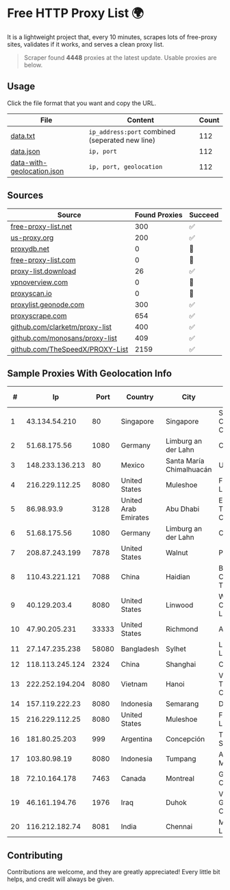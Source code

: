 
# Free HTTP Proxy List 🌍

It is a lightweight project that, every 10 minutes, scrapes lots of free-proxy sites, validates if it works, and serves a clean proxy list.


> Scraper found **4448** proxies at the latest update. Usable proxies are below.

## Usage

Click the file format that you want and copy the URL.


|File|Content|Count|
|----|-------|-----|
|[data.txt](https://raw.githubusercontent.com/themiralay/Proxy-List-World/master/data.txt)|`ip_address:port` combined (seperated new line)|112|
|[data.json](https://raw.githubusercontent.com/themiralay/Proxy-List-World/master/data.json)|`ip, port`|112|
|[data-with-geolocation.json](https://raw.githubusercontent.com/themiralay/Proxy-List-World/master/data-with-geolocation.json)|`ip, port, geolocation`|112|

## Sources

|Source|Found Proxies|Succeed|
|------|-------------|-------|
|[free-proxy-list.net](https://free-proxy-list.net)|300|✅|
|[us-proxy.org](https://www.us-proxy.org)|200|✅|
|[proxydb.net](http://proxydb.net)|0|🚫|
|[free-proxy-list.com](https://free-proxy-list.com/?page=&port=&type%5B%5D=http&type%5B%5D=https&up_time=0&search=Search)|0|🚫|
|[proxy-list.download](https://www.proxy-list.download/HTTP)|26|✅|
|[vpnoverview.com](https://vpnoverview.com/privacy/anonymous-browsing/free-proxy-servers)|0|🚫|
|[proxyscan.io](https://www.proxyscan.io)|0|🚫|
|[proxylist.geonode.com](https://proxylist.geonode.com/api/proxy-list?limit=300&page=1&sort_by=lastChecked&sort_type=desc&protocols=http,https)|300|✅|
|[proxyscrape.com](https://api.proxyscrape.com/v2/?request=displayproxies&protocol=http&timeout=10000&country=all&ssl=all&anonymity=all)|654|✅|
|[github.com/clarketm/proxy-list](https://raw.githubusercontent.com/clarketm/proxy-list/master/proxy-list-raw.txt)|400|✅|
|[github.com/monosans/proxy-list](https://raw.githubusercontent.com/monosans/proxy-list/main/proxies/http.txt)|409|✅|
|[github.com/TheSpeedX/PROXY-List](https://raw.githubusercontent.com/TheSpeedX/PROXY-List/master/http.txt)|2159|✅|


## Sample Proxies With Geolocation Info

|#|Ip|Port|Country|City|Internet Service Provider|
|-|--|----|-------|----|-------------------------|
|1|43.134.54.210|80|Singapore|Singapore|Shenzhen Tencent Computer Systems Company Limited|
|2|51.68.175.56|1080|Germany|Limburg an der Lahn|OVH SAS|
|3|148.233.136.213|80|Mexico|Santa María Chimalhuacán|Uninet S.A. de C.V.|
|4|216.229.112.25|8080|United States|Muleshoe|Five Area Systems, LLC|
|5|86.98.93.9|3128|United Arab Emirates|Abu Dhabi|Emirates Telecommunications Corporation|
|6|51.68.175.56|1080|Germany|Limburg an der Lahn|OVH SAS|
|7|208.87.243.199|7878|United States|Walnut|Psychz Networks|
|8|110.43.221.121|7088|China|Haidian|Beijing Kingsoft Cloud Internet Technology Co|
|9|40.129.203.4|8080|United States|Linwood|Windstream Communications LLC|
|10|47.90.205.231|33333|United States|Richmond|Alibaba.com LLC|
|11|27.147.235.238|58080|Bangladesh|Sylhet|Link3 Technologies Limited|
|12|118.113.245.124|2324|China|Shanghai|Chinanet|
|13|222.252.194.204|8080|Vietnam|Hanoi|VietNam Post and Telecom Corporation|
|14|157.119.222.23|8080|Indonesia|Semarang|DESNET|
|15|216.229.112.25|8080|United States|Muleshoe|Five Area Systems, LLC|
|16|181.80.25.203|999|Argentina|Concepción|Telecom Argentina S.A.|
|17|103.80.98.19|8080|Indonesia|Tumpang|Advertise via PT Menaksopal|
|18|72.10.164.178|7463|Canada|Montreal|GloboTech Communications|
|19|46.161.194.76|1976|Iraq|Duhok|Valin Company for General Trading and Communication LTD|
|20|116.212.182.74|8081|India|Chennai|Microsense Private Limited|



## Contributing

Contributions are welcome, and they are greatly appreciated! Every
little bit helps, and credit will always be given.


